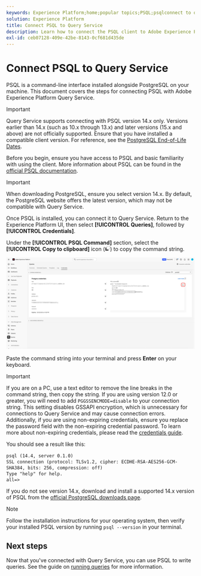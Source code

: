 ```yaml
---
keywords: Experience Platform;home;popular topics;PSQL;psqlconnect to query service;Query service;query service;
solution: Experience Platform
title: Connect PSQL to Query Service
description: Learn how to connect the PSQL client to Adobe Experience Platform Query Service, including supported PostgreSQL versions and setup instructions.
exl-id: ceb07128-409e-42be-8143-0cf681d435de
---
```

# Connect PSQL to Query Service

PSQL is a command-line interface installed alongside PostgreSQL on your machine. This document covers the steps for connecting PSQL with Adobe Experience Platform Query Service.

>[!IMPORTANT]
>
>Query Service supports connecting with PSQL version 14.x only. Versions earlier than 14.x (such as 10.x through 13.x) and later versions (15.x and above) are not officially supported. Ensure that you have installed a compatible client version. For reference, see the [PostgreSQL End-of-Life Dates](https://endoflife.date/postgresql).

Before you begin, ensure you have access to PSQL and basic familiarity with using the client. More information about PSQL can be found in the [official PSQL documentation](https://www.postgresql.org/docs/current/app-psql.html).

>[!IMPORTANT]
>
>When downloading PostgreSQL, ensure you select version 14.x. By default, the PostgreSQL website offers the latest version, which may not be compatible with Query Service.

Once PSQL is installed, you can connect it to Query Service. Return to the Experience Platform UI, then select **[!UICONTROL Queries]**, followed by **[!UICONTROL Credentials]**.

Under the **[!UICONTROL PSQL Command]** section, select the **[!UICONTROL Copy to clipboard]** icon (![Copy Icon](/help/images/icons/copy.png)) to copy the command string.

![The Queries dashboard Credentials tab with the copy icon highlighted.](../images/clients/psql/copy-credentials.png)

Paste the command string into your terminal and press **Enter** on your keyboard.

>[!IMPORTANT]
>
>If you are on a PC, use a text editor to remove the line breaks in the command string, then copy the string. If you are using version 12.0 or greater, you will need to add `PGGSSENCMODE=disable` to your connection string. This setting disables GSSAPI encryption, which is unnecessary for connections to Query Service and may cause connection errors.<br>Additionally, if you are using non-expiring credentials, ensure you replace the password field with the non-expiring credential password. To learn more about non-expiring credentials, please read the [credentials guide](../ui/credentials.md).

You should see a result like this:

```shell
psql (14.4, server 0.1.0)
SSL connection (protocol: TLSv1.2, cipher: ECDHE-RSA-AES256-GCM-SHA384, bits: 256, compression: off)
Type "help" for help.
all=>
```

If you do not see version 14.x, download and install a supported 14.x version of PSQL from the [official PostgreSQL downloads page](https://www.postgresql.org/download/). 

>[!NOTE]
>
>Follow the installation instructions for your operating system, then verify your installed PSQL version by running `psql --version` in your terminal.

## Next steps

Now that you've connected with Query Service, you can use PSQL to write queries. See the guide on [running queries](../best-practices/writing-queries.md) for more information.
